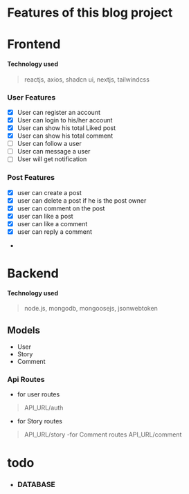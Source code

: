 # Features of this blog project 

# Frontend
#### Technology used
>reactjs, axios, shadcn ui, nextjs, tailwindcss

### User Features
- [x] User can register an account
- [x] User can login to his/her account
- [x] User can show his total Liked post
- [x] User can show his total comment
- [ ] User can follow a user
- [ ] User can message a user
- [ ] User will get notification 

### Post Features
- [x] user can create a post
- [x] user can delete a post if he is the post owner
- [x] user can comment on the post
- [x] user can like a post
- [x] user can like a comment 
- [x] user can reply a comment 
- 


# Backend 
#### Technology used
> node.js, mongodb, mongoosejs, jsonwebtoken

## Models
-  User 
- Story
- Comment

### Api Routes
- for user routes
> API_URL/auth 
- for Story routes
> API_URL/story
-for Comment routes
> API_URL/comment





# todo




* ### DATABASE
